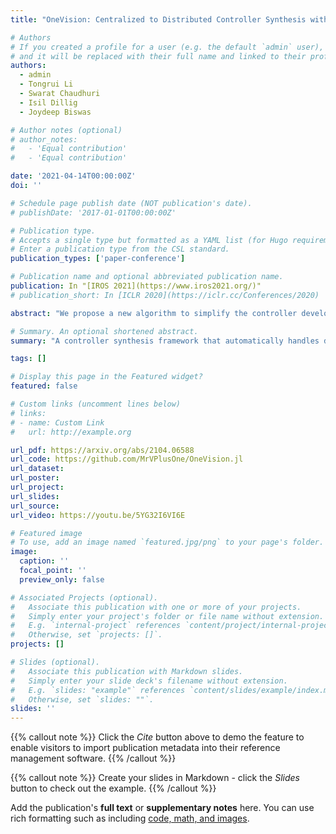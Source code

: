 ```yaml
---
title: "OneVision: Centralized to Distributed Controller Synthesis with Delay Compensation"

# Authors
# If you created a profile for a user (e.g. the default `admin` user), write the username (folder name) here
# and it will be replaced with their full name and linked to their profile.
authors:
  - admin
  - Tongrui Li
  - Swarat Chaudhuri
  - Isil Dillig
  - Joydeep Biswas

# Author notes (optional)
# author_notes:
#   - 'Equal contribution'
#   - 'Equal contribution'

date: '2021-04-14T00:00:00Z'
doi: ''

# Schedule page publish date (NOT publication's date).
# publishDate: '2017-01-01T00:00:00Z'

# Publication type.
# Accepts a single type but formatted as a YAML list (for Hugo requirements).
# Enter a publication type from the CSL standard.
publication_types: ['paper-conference']

# Publication name and optional abbreviated publication name.
publication: In "[IROS 2021](https://www.iros2021.org/)"
# publication_short: In [ICLR 2020](https://iclr.cc/Conferences/2020)

abstract: "We propose a new algorithm to simplify the controller development for distributed robotic systems subject to external observations, disturbances, and communication delays. Unlike prior approaches that propose specialized solutions to handling communication latency for specific robotic applications, our algorithm uses an arbitrary centralized controller as the specification and automatically generates distributed controllers with communication management and delay compensation. We formulate our goal as nonlinear optimal control -- using a regret minimizing objective that measures how much the distributed agents behave differently from the delay-free centralized response -- and solve for optimal actions w.r.t. local estimations of this objective using gradient-based optimization. We analyze our proposed algorithm's behavior under a linear time-invariant special case and prove that the closed-loop dynamics satisfy a form of input-to-state stability w.r.t. unexpected disturbances and observations. Our experimental results on both simulated and real-world robotic tasks demonstrate the practical usefulness of our approach and show significant improvement over several baseline approaches."

# Summary. An optional shortened abstract.
summary: "A controller synthesis framework that automatically handles delay compensation for distributed robotic systems using receding horizon control."

tags: []

# Display this page in the Featured widget?
featured: false

# Custom links (uncomment lines below)
# links:
# - name: Custom Link
#   url: http://example.org

url_pdf: https://arxiv.org/abs/2104.06588
url_code: https://github.com/MrVPlusOne/OneVision.jl
url_dataset:
url_poster:
url_project:
url_slides:
url_source:
url_video: https://youtu.be/5YG32I6VI6E

# Featured image
# To use, add an image named `featured.jpg/png` to your page's folder.
image:
  caption: ''
  focal_point: ''
  preview_only: false

# Associated Projects (optional).
#   Associate this publication with one or more of your projects.
#   Simply enter your project's folder or file name without extension.
#   E.g. `internal-project` references `content/project/internal-project/index.md`.
#   Otherwise, set `projects: []`.
projects: []

# Slides (optional).
#   Associate this publication with Markdown slides.
#   Simply enter your slide deck's filename without extension.
#   E.g. `slides: "example"` references `content/slides/example/index.md`.
#   Otherwise, set `slides: ""`.
slides: ''
---
```


{{% callout note %}}
Click the _Cite_ button above to demo the feature to enable visitors to import publication metadata into their reference management software.
{{% /callout %}}

{{% callout note %}}
Create your slides in Markdown - click the _Slides_ button to check out the example.
{{% /callout %}}

Add the publication's **full text** or **supplementary notes** here. You can use rich formatting such as including [code, math, and images](https://wowchemy.com/docs/content/writing-markdown-latex/).
